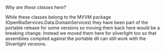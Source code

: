 _Why are these classes here?_

While these classes belong to the MVVM package (OpenRiaServices.Data.DomainServices) 
they have been part of the portable release for some versions
so moving them back here would be a breaking change.
Instead we moved them here for silverlight too so that assemblies 
compiled against the portable dll can still work with the Silverlight versions.